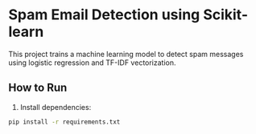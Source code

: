 # Spam Email Detection using Scikit-learn

This project trains a machine learning model to detect spam messages using logistic regression and TF-IDF vectorization.

## How to Run

1. Install dependencies:
```bash
pip install -r requirements.txt
